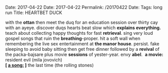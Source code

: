 Date: 2017-04-22
Date: 2017-04-22
Permalink: /20170422
Date: 
Tags: long run
Title: HEARTBET DUCK
  
with the **ottan** then meet the duq for an education session over thirty cay with an ayeye. discover duqs hearts beat slow which **explains everything.** teach about collecting happy thoughts for fast **retrieval**. sing very loud gospel songs that ruin the **breathing**-proper. hit a soft wall when remembering the live sex entertainment at **the manor house**. persist. fake sleeping to avoid baby sitting then get free dinner followed by a **revival** of the packa-bajsare plus movie **sessions** of yester-year. envy **abel**. 
**a movie:** resident evil (mila jovovich)  
**[ [a song:](https://www.youtube.com/watch?v=BMYYCO_hwAs) ]** the last time (the rolling stones)